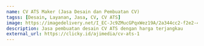 ```yaml
---
name: CV ATS Maker (Jasa Desain dan Pembuatan CV)
tagss: [Desain, Layanan, Jasa, CV, CV ATS]
image: https://imagedelivery.net/I_EC-Jc9ZMucGPqxWez19A/2a344cc2-f2e2-4d90-fd30-d18e7865c500/public
description: Jasa pembuatan desain CV ATS dengan harga terjangkau
external_url: https://clicky.id/ajimedia/cv-ats-1
---
```


